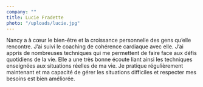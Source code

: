 ```yaml
---
company: ""
title: Lucie Fradette
photo: "/uploads/lucie.jpg"
---
```


Nancy a à cœur le bien-être et la croissance personnelle des gens qu’elle rencontre. J’ai suivi le coaching de cohérence cardiaque avec elle. J’ai appris de nombreuses techniques qui me permettent de faire face aux défis quotidiens de la vie. Elle a une très bonne écoute liant ainsi les techniques enseignées aux situations réelles de ma vie. Je pratique régulièrement maintenant et ma capacité de gérer les situations difficiles et respecter mes besoins est bien améliorée.
